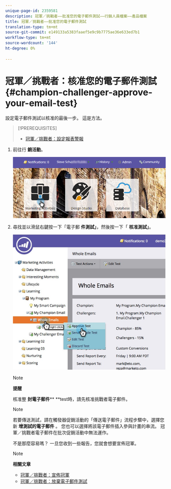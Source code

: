 ```yaml
---
unique-page-id: 2359581
description: 冠軍／挑戰者——批准您的電子郵件測試——行銷人員檔案——產品檔案
title: 冠軍／挑戰者——批准您的電子郵件測試
translation-type: tm+mt
source-git-commit: e149133a5383faaef5e9c9b7775ae36e633ed7b1
workflow-type: tm+mt
source-wordcount: '144'
ht-degree: 0%

---
```



# 冠軍／挑戰者：核准您的電子郵件測試 {#champion-challenger-approve-your-email-test}

設定電子郵件測試以核准的最後一步。 這是方法。

>[!PREREQUISITES]
>
>* [冠軍／挑戰者：設定報表警報](champion-challenger-configure-report-alerts.md)

>



1. 前往行 **銷活動**。

   ![](assets/login-marketing-activities-1.png)

1. 尋找並以滑鼠右鍵按一下「電子郵 **件測試」**，然後按一下「 **核准測試」**。

   ![](assets/champion3.jpg)

   >[!NOTE]
   >
   >**提醒**
   >
   >
   >核准整 **封電子郵件**** **test時，請先核准挑戰者電子郵件。

   >[!NOTE]
   >
   >若要傳送測試，請在觸發器促銷活動的「傳送電子郵件」流程步驟中，選擇您新 **增測試的電子郵件** 。 您也可以選擇將該電子郵件插入參與計畫的串流。 冠軍／挑戰者電子郵件在批次促銷活動中無法運作。

   不是那麼容易嗎？ 一旦您收到一些報告，您就會想要宣佈冠軍。

   >[!NOTE]
   >
   >**相關文章**
   >
   >    
   >    
   >    * [冠軍／挑戰者：宣佈冠軍](champion-challenger-declare-a-champion.md)
   >    * [冠軍／挑戰者：放棄電子郵件測試](champion-challenger-discard-an-email-test.md)


